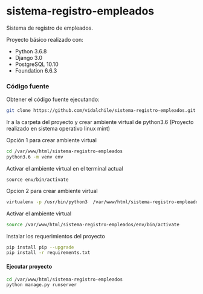 # sistema-registro-empleados
Sistema de registro de empleados.

Proyecto básico realizado con:
* Python 3.6.8
* Django 3.0
* PostgreSQL 10.10
* Foundation 6.6.3

### Código fuente
Obtener el código fuente ejecutando:
```bash
git clone https://github.com/vidalchile/sistema-registro-empleados.git
```

Ir a la carpeta del proyecto  y crear ambiente virtual de python3.6 (Proyecto realizado en sistema operativo linux mint)

Opción 1 para crear ambiente virtual
```bash
cd /var/www/html/sistema-registro-empleados
python3.6 -m venv env
```

Activar el ambiente virtual en el terminal actual

`source env/bin/activate`

Opcion 2 para crear ambiente virtual
```bash
virtualenv -p /usr/bin/python3  /var/www/html/sistema-registro-empleados/env
```
Activar el ambiente virtual
```bash
source /var/www/html/sistema-registro-empleados/env/bin/activate
```

Instalar los requerimientos del proyecto

```bash
pip install pip --upgrade
pip install -r requirements.txt
```

#### Ejecutar proyecto
```bash
cd /var/www/html/sistema-registro-empleados
python manage.py runserver
```
